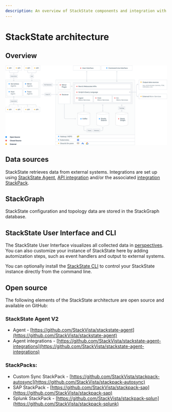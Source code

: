 ```yaml
---
description: An overview of StackState components and integration with external systems. 
---
```


# StackState architecture

## Overview



![StackState architecture overview](/.gitbook/assets/sts-architecture.svg)

## Data sources

StackState retrieves data from external systems. Integrations are set up using [StackState Agent](/stackpacks/integrations/agent.md), [API integration](/stackpacks/integrations/api-integration.md) and/or the associated [integration StackPack](/stackpacks/integrations).

## StackGraph

StackState configuration and topology data are stored in the StackGraph database. 

## StackState User Interface and CLI

The StackState User Interface visualizes all collected data in [perspectives](/use/views/perspectives.md). You can also customize your instance of StackState here by adding automization steps, such as event handlers and output to external systems.

You can optionally install the [StackState CLI](/develop/reference/cli_reference.md) to control your StackState instance directly from the command line.

## Open source

The following elements of the StackState architecture are open source and available on GitHub:

### StackState Agent V2

- Agent - [https://github.com/StackVista/stackstate-agent](https://github.com/StackVista/stackstate-agent)
- Agent integrations - [https://github.com/StackVista/stackstate-agent-integrations](https://github.com/StackVista/stackstate-agent-integrations)

### StackPacks:

- Custom Sync StackPack - [https://github.com/StackVista/stackpack-autosync](https://github.com/StackVista/stackpack-autosync)
- SAP StackPack - [https://github.com/StackVista/stackpack-sap](https://github.com/StackVista/stackpack-sap)
- Splunk StackPack - [https://github.com/StackVista/stackpack-splun](https://github.com/StackVista/stackpack-splunk)
